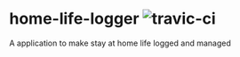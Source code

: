 # home-life-logger ![travic-ci](https://travis-ci.org/shiiyan/home-life-logger.svg?branch=master)
A application to make stay at home life logged and managed
